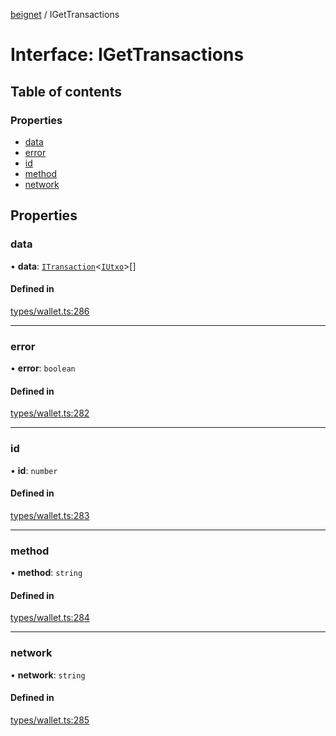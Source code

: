 [beignet](../README.md) / IGetTransactions

# Interface: IGetTransactions

## Table of contents

### Properties

- [data](IGetTransactions.md#data)
- [error](IGetTransactions.md#error)
- [id](IGetTransactions.md#id)
- [method](IGetTransactions.md#method)
- [network](IGetTransactions.md#network)

## Properties

### data

• **data**: [`ITransaction`](ITransaction.md)<[`IUtxo`](IUtxo.md)\>[]

#### Defined in

[types/wallet.ts:286](https://github.com/coreyphillips/beignet/blob/f8e8e28/src/types/wallet.ts#L286)

___

### error

• **error**: `boolean`

#### Defined in

[types/wallet.ts:282](https://github.com/coreyphillips/beignet/blob/f8e8e28/src/types/wallet.ts#L282)

___

### id

• **id**: `number`

#### Defined in

[types/wallet.ts:283](https://github.com/coreyphillips/beignet/blob/f8e8e28/src/types/wallet.ts#L283)

___

### method

• **method**: `string`

#### Defined in

[types/wallet.ts:284](https://github.com/coreyphillips/beignet/blob/f8e8e28/src/types/wallet.ts#L284)

___

### network

• **network**: `string`

#### Defined in

[types/wallet.ts:285](https://github.com/coreyphillips/beignet/blob/f8e8e28/src/types/wallet.ts#L285)
